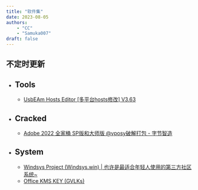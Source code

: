 ```yaml
---
title: "软件集"
date: 2023-08-05
authors:
    - "CC"
    - "Samuka007"
draft: false
---
```


不定时更新
---

* ## Tools
    * [UsbEAm Hosts Editor [多平台hosts修改] V3.63](https://www.dogfight360.com/blog/475/)

* ## Cracked
    * [Adobe 2022 全家桶 SP版和大师版 @vposy破解打包 - 字节智造](https://www.zsxcool.com/28665.html)

* ## System
    * [Windsys Project (Windsys.win) | 也许是最适合年轻人使用的第三方社区系统~](https://windsys.win/)
    * [Office KMS KEY (GVLKs)](https://office-kms-keys.pages.dev/)

